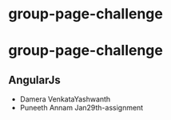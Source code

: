 # group-page-challenge
# group-page-challenge
## AngularJs
- Damera VenkataYashwanth
- Puneeth Annam
Jan29th-assignment
